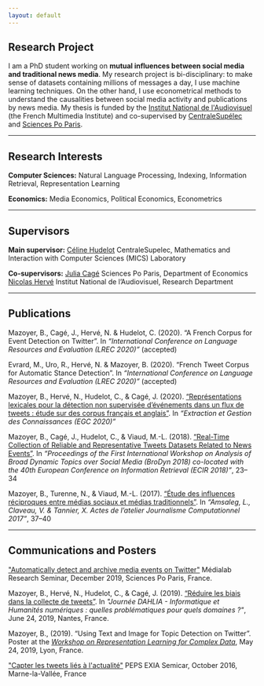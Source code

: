 ```yaml
---
layout: default
---
```



## Research Project

I am a PhD student working on **mutual influences between social media and traditional news media**. My research project is
bi-disciplinary: to make sense of datasets containing millions of messages a day, I use machine learning techniques.
On the other hand, I use econometrical methods to understand the causalities between social media activity and publications
by news media. My thesis is funded by the [Institut National de l'Audiovisuel](https://www.ina.fr) (the French Multimedia Institute)
and co-supervised by [CentraleSupélec](http://www.centralesupelec.fr/) and [Sciences Po Paris](http://www.sciencespo.fr/).

***

## Research Interests
**Computer Sciences:**
Natural Language Processing, Indexing, Information Retrieval, Representation Learning

**Economics:**
Media Economics, Political Economics, Econometrics

***

## Supervisors
**Main supervisor:**
[Céline Hudelot](http://perso.ecp.fr/~hudelotc/) CentraleSupelec, Mathematics and Interaction with Computer Sciences (MICS) Laboratory

**Co-supervisors:**
[Julia Cagé](https://sites.google.com/site/juliacagehomepage/home) Sciences Po Paris, Department of Economics
[Nicolas Hervé](http://www.herve.name/pmwiki.php/Main/HomePage) Institut National de l’Audiovisuel, Research Department



***

## Publications
Mazoyer, B., Cagé, J., Hervé, N. & Hudelot, C. (2020). “A French Corpus for Event Detection on Twitter”.
In *“International Conference on Language Resources and Evaluation (LREC 2020)”* (accepted)

Evrard, M., Uro, R., Hervé, N. & Mazoyer, B. (2020). “French Tweet Corpus for Automatic Stance Detection”. 
In *“International Conference on Language Resources and Evaluation (LREC 2020)”* (accepted)

Mazoyer, B., Hervé, N., Hudelot, C., & Cagé, J. (2020). [“Représentations lexicales pour 
la détection non supervisée d’événements dans un flux de tweets : étude sur des corpus 
français et anglais”](https://arxiv.org/abs/2001.04139). In *“Extraction et Gestion des Connaissances (EGC 2020)”*

Mazoyer, B., Cagé, J., Hudelot, C., & Viaud, M.-L. (2018). [“Real-Time Collection of Reliable
and Representative Tweets Datasets Related to News Events”](http://ceur-ws.org/Vol-2078/paper2.pdf). 
In *“Proceedings of the First International Workshop on Analysis of Broad Dynamic Topics over Social 
Media (BroDyn 2018) co-located with the 40th European Conference on Information Retrieval (ECIR 2018)”*, 
23–34

Mazoyer, B., Turenne, N., & Viaud, M.-L. (2017). [“Étude des influences réciproques entre médias
sociaux et médias traditionnels”](https://hal.archives-ouvertes.fr/hal-01691967/document). 
In *“Amsaleg, L., Claveau, V. & Tannier, X. Actes de l’atelier Journalisme Computationnel 2017”*, 37–40

***

## Communications and Posters
["Automatically detect and archive media events on Twitter"](https://medialab.sciencespo.fr/en/news/detecter-et-archiver-automatiquement-les-evenements-mediatiques-sur-twitter/)
Médialab Research Seminar, December 2019, Sciences Po Paris, France.

Mazoyer, B., Hervé, N., Hudelot, C., & Cagé, J. (2019). [“Réduire les biais dans la collecte de 
tweets”](http://dahlia.egc.asso.fr/journeeDAHLIA28062019/7%20Mazoyer_et_al.pdf). In *"Journée DAHLIA - 
Informatique et Humanités numériques : quelles problématiques pour quels domaines ?"*, June 24, 2019, 
Nantes, France.

Mazoyer, B., (2019). “Using Text and Image for Topic Detection on Twitter”. Poster at the 
*[Workshop on Representation Learning for Complex Data](http://mediamining.univ-lyon2.fr/workshop2019/)*, 
May 24, 2019, Lyon, France.

["Capter les tweets liés à l'actualité"](http://ligm.u-pem.fr/index.php?eID=tx_nawsecuredl&u=0&file=fileadmin/fichiers/PEPSEXIA/ArticlesPdf/Beatrice_.pdf&t=1585391806&hash=bef1a7c77f2c310f9a32b883c86fc5fa882adebb)
PEPS EXIA Semicar, October 2016, Marne-la-Vallée, France